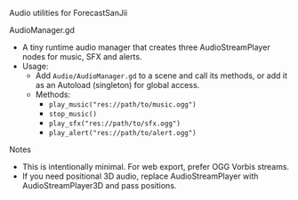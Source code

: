Audio utilities for ForecastSanJii

AudioManager.gd
- A tiny runtime audio manager that creates three AudioStreamPlayer nodes for music, SFX and alerts.
- Usage:
  - Add `Audio/AudioManager.gd` to a scene and call its methods, or add it as an Autoload (singleton) for global access.
  - Methods:
    - `play_music("res://path/to/music.ogg")`
    - `stop_music()`
    - `play_sfx("res://path/to/sfx.ogg")`
    - `play_alert("res://path/to/alert.ogg")`

Notes
- This is intentionally minimal. For web export, prefer OGG Vorbis streams.
- If you need positional 3D audio, replace AudioStreamPlayer with AudioStreamPlayer3D and pass positions.

